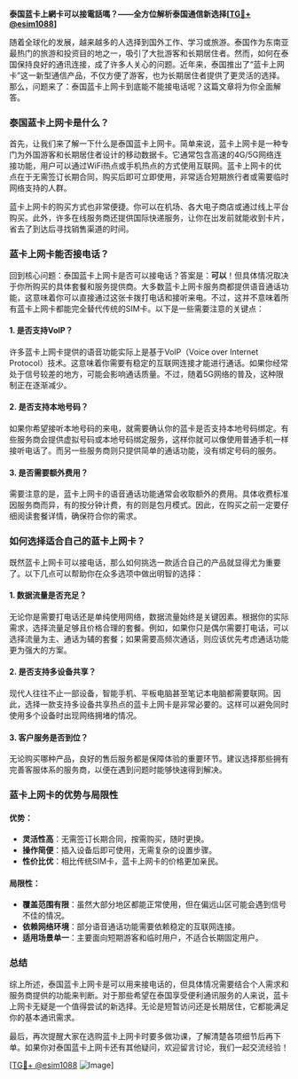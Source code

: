 **泰国蓝卡上網卡可以接電話嗎？——全方位解析泰国通信新选择[[TG💪+ @esim1088](https://t.me/s/esim1088)]**

随着全球化的发展，越来越多的人选择到国外工作、学习或旅游。泰国作为东南亚最热门的旅游和投资目的地之一，吸引了大批游客和长期居住者。然而，如何在泰国保持良好的通讯连接，成了许多人关心的问题。近年来，泰国推出了“蓝卡上网卡”这一新型通信产品，不仅方便了游客，也为长期居住者提供了更灵活的选择。那么，问题来了：泰国蓝卡上网卡到底能不能接电话呢？这篇文章将为你全面解答。

### 泰国蓝卡上网卡是什么？

首先，让我们来了解一下什么是泰国蓝卡上网卡。简单来说，蓝卡上网卡是一种专门为外国游客和长期居住者设计的移动数据卡。它通常包含高速的4G/5G网络连接功能，用户可以通过WiFi热点或手机热点的方式使用互联网。蓝卡上网卡的优点在于无需签订长期合同，购买后即可立即使用，非常适合短期旅行者或需要临时网络支持的人群。

蓝卡上网卡的购买方式也非常便捷。你可以在机场、各大电子商店或通过线上平台购买。此外，许多在线服务商还提供国际快递服务，让你在出发前就能收到卡片，省去了到达后寻找销售渠道的时间。

### 蓝卡上网卡能否接电话？

回到核心问题：泰国蓝卡上网卡是否可以接电话？答案是：**可以**！但具体情况取决于你所购买的具体套餐和服务提供商。大多数蓝卡上网卡服务商都提供语音通话功能，这意味着你可以直接通过这张卡拨打电话和接听来电。不过，这并不意味着所有蓝卡上网卡都能完全替代传统的SIM卡。以下是一些需要注意的关键点：

#### 1. 是否支持VoIP？
许多蓝卡上网卡提供的语音功能实际上是基于VoIP（Voice over Internet Protocol）技术。这意味着你需要有稳定的互联网连接才能进行通话。如果你经常处于信号较差的地方，可能会影响通话质量。不过，随着5G网络的普及，这种限制正在逐渐减少。

#### 2. 是否支持本地号码？
如果你希望接听本地号码的来电，就需要确认你的蓝卡是否支持本地号码绑定。有些服务商会提供虚拟号码或本地号码绑定服务，这样你就可以像使用普通手机一样接听电话了。而另一些服务商则只提供简单的通话功能，没有绑定号码的服务。

#### 3. 是否需要额外费用？
需要注意的是，蓝卡上网卡的语音通话功能通常会收取额外的费用。具体收费标准因服务商而异，有的按分钟计费，有的则是包月模式。因此，在购买之前一定要仔细阅读套餐详情，确保符合你的需求。

### 如何选择适合自己的蓝卡上网卡？

既然蓝卡上网卡可以接电话，那么如何挑选一款适合自己的产品就显得尤为重要了。以下几点可以帮助你在众多选项中做出明智的选择：

#### 1. 数据流量是否充足？
无论你是需要打电话还是单纯使用网络，数据流量始终是关键因素。根据你的实际需求，选择流量足够且价格合理的套餐。例如，如果你只是偶尔需要打电话，可以选择流量为主、通话为辅的套餐；如果需要高频次通话，则应该优先考虑通话功能更为强大的方案。

#### 2. 是否支持多设备共享？
现代人往往不止一部设备，智能手机、平板电脑甚至笔记本电脑都需要联网。因此，选择一款支持多设备共享热点的蓝卡上网卡是非常必要的。这样可以避免同时使用多个设备时出现网络拥堵的情况。

#### 3. 客户服务是否到位？
无论购买哪种产品，良好的售后服务都是保障体验的重要环节。建议选择那些拥有完善客服体系的服务商，以便在遇到问题时能够快速得到解决。

### 蓝卡上网卡的优势与局限性

#### 优势：
- **灵活性高**：无需签订长期合同，按需购买，随时更换。
- **操作简便**：插入设备后即可使用，无需复杂的设置步骤。
- **性价比优**：相比传统SIM卡，蓝卡上网卡的价格更加亲民。

#### 局限性：
- **覆盖范围有限**：虽然大部分地区都能正常使用，但在偏远山区可能会遇到信号不佳的情况。
- **依赖网络环境**：部分语音通话功能需要依赖稳定的互联网连接。
- **适用场景单一**：主要面向短期游客和临时用户，不适合长期固定用户。

### 总结

综上所述，泰国蓝卡上网卡是可以用来接电话的，但具体情况需要结合个人需求和服务商提供的功能来判断。对于那些希望在泰国享受便利通讯服务的人来说，蓝卡上网卡无疑是一个值得尝试的新选择。无论是短暂访问还是长期居住，它都能满足你的基本通讯需求。

最后，再次提醒大家在选购蓝卡上网卡时要多做功课，了解清楚各项细节后再下单。如果你对泰国蓝卡上网卡还有其他疑问，欢迎留言讨论，我们一起交流经验！

[[TG💪+ @esim1088](https://t.me/s/esim1088) ![Image](https://i.postimg.cc/4NQfJmqS/Snipaste-2025-05-13-00-14-12.png)]